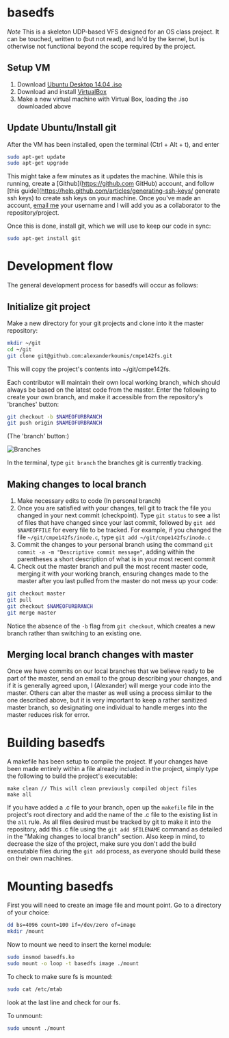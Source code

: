 # basedfs

*Note* This is a skeleton UDP-based VFS designed for an OS class project. It can be touched, written to (but not read), and ls'd by the kernel, but is otherwise not functional beyond the scope required by the project.

## Setup VM

1. Download [Ubuntu Desktop 14.04 .iso](http://www.ubuntu.com/download/desktop "Ubuntu 14.04")
2. Download and install [VirtualBox](https://www.virtualbox.org/wiki/Downloads)
3. Make a new virtual machine with Virtual Box, loading the .iso downloaded above

## Update Ubuntu/Install git

After the VM has been installed, open the terminal (Ctrl + Alt + t), and enter
 
 ```bash
 sudo apt-get update
 sudo apt-get upgrade
 ```

This might take a few minutes as it updates the machine. While this is running, create a [Github](https://github.com GitHub) account, and follow [this guide](https://help.github.com/articles/generating-ssh-keys/ generate ssh keys) to create ssh keys on your machine. Once you've made an account, [email me](alexander.koumis@sjsu.edu) your username and I will add you as a collaborator to the repository/project.

Once this is done, install git, which we will use to keep our code in sync:

```bash
sudo apt-get install git
```

# Development flow

The general development process for basedfs will occur as follows:

## Initialize git project

Make a new directory for your git projects and clone into it the master repository: 

```bash
mkdir ~/git
cd ~/git
git clone git@github.com:alexanderkoumis/cmpe142fs.git
```

This will copy the project's contents into ~/git/cmpe142fs.

Each contributor will maintain their own local working branch, which should always be based on the latest code from the master. Enter the following to create your own branch, and make it accessible from the repository's 'branches' button:

```bash
git checkout -b $NAMEOFURBRANCH
git push origin $NAMEOFURBRANCH
```
(The 'branch' button:)

![Branches](http://i.imgur.com/27enzJB.png)

In the terminal, type `git branch` the branches git is currently tracking.

## Making changes to local branch
1. Make necessary edits to code (In personal branch)
2. Once you are satisfied with your changes, tell git to track the file you changed in your next commit (checkpoint). Type `git status` to see a list of files that have changed since your last commit, followed by `git add $NAMEOFFILE` for every file to be tracked. For example, if you changed the file `~/git/cmpe142fs/inode.c`, type `git add ~/git/cmpe142fs/inode.c`
4. Commit the changes to your personal branch using the command `git commit -a -m "Descriptive commit message"`, adding within the parentheses a short description of what is in your most recent commit
5. Check out the master branch and pull the most recent master code, merging it with your working branch, ensuring changes made to the master after you last pulled from the master do not mess up your code:

```bash
git checkout master
git pull
git checkout $NAMEOFURBRANCH
git merge master
```

Notice the absence of the `-b` flag from `git checkout`, which creates a new branch rather than switching to an existing one.

## Merging local branch changes with master

Once we have commits on our local branches that we believe ready to be part of the master, send an email to the group describing your changes, and if it is generally agreed upon, I (Alexander) will merge your code into the master. Others can alter the master as well using a process similar to the one described above, but it is very important to keep a rather sanitized master branch, so designating one individual to handle merges into the master reduces risk for error.

# Building basedfs

A makefile has been setup to compile the project. If your changes have been made entirely within a file already included in the project, simply type the following to build the project's executable:

```make
make clean // This will clean previously compiled object files
make all
```

If you have added a .c file to your branch, open up the `makefile` file in the project's root directory and add the name of the .c file to the existing list in the `all` rule. As all files desired must be tracked by git to make it into the repository, add this .c file using the `git add $FILENAME` command as detailed in the "Making changes to local branch" section. Also keep in mind, to decrease the size of the project, make sure you don't add the build executable files during the `git add` process, as everyone should build these on their own machines.

# Mounting basedfs

First you will need to create an image file and mount point. Go to a directory of your choice:
```bash
dd bs=4096 count=100 if=/dev/zero of=image
mkdir /mount
```
Now to mount we need to insert the kernel module:

```bash
sudo insmod basedfs.ko
sudo mount -o loop -t basedfs image ./mount
```

To check to make sure fs is mounted:
```bash
sudo cat /etc/mtab
```

look at the last line and check for our fs.

To unmount:
```bash
sudo umount ./mount
```
